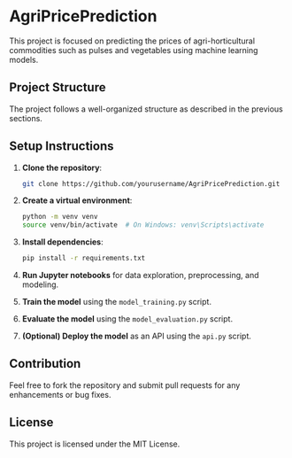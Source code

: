 # AgriPricePrediction

This project is focused on predicting the prices of agri-horticultural commodities such as pulses and vegetables using machine learning models.

## Project Structure

The project follows a well-organized structure as described in the previous sections.

## Setup Instructions

1. **Clone the repository**:
    ```bash
    git clone https://github.com/yourusername/AgriPricePrediction.git
    ```

2. **Create a virtual environment**:
    ```bash
    python -m venv venv
    source venv/bin/activate  # On Windows: venv\Scripts\activate
    ```

3. **Install dependencies**:
    ```bash
    pip install -r requirements.txt
    ```

4. **Run Jupyter notebooks** for data exploration, preprocessing, and modeling.

5. **Train the model** using the `model_training.py` script.

6. **Evaluate the model** using the `model_evaluation.py` script.

7. **(Optional) Deploy the model** as an API using the `api.py` script.

## Contribution
Feel free to fork the repository and submit pull requests for any enhancements or bug fixes.

## License
This project is licensed under the MIT License.
